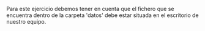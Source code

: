 Para este ejercicio debemos tener en cuenta que el fichero que se encuentra dentro
de la carpeta 'datos' debe estar situada en el escritorio de nuestro equipo.
